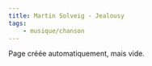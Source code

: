 ```yaml
---
title: Martin Solveig - Jealousy
tags:
    - musique/chanson
---
```


Page créée automatiquement, mais vide.
